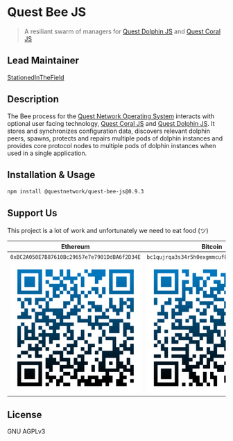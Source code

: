 # Quest Bee JS
> A resiliant swarm of managers for [Quest Dolphin JS](https://github.com/QuestNetwork/quest-dolphin-js) and [Quest Coral JS](https://github.com/QuestNetwork/quest-coral-js)

## Lead Maintainer

[StationedInTheField](https://github.com/StationedInTheField)


## Description

The Bee process for the [Quest Network Operating System](https://github.com/QuestNetwork/quest-os-js) interacts with optional user facing technology, [Quest Coral JS](https://github.com/QuestNetwork/quest-coral-js) and [Quest Dolphin JS](https://github.com/QuestNetwork/quest-dolphin-js). It stores and synchronizes configuration data, discovers relevant dolphin peers, spawns, protects and repairs multiple pods of dolphin instances and provides core protocol nodes to multiple pods of dolphin instances when used in a single application.

## Installation & Usage
```
npm install @questnetwork/quest-bee-js@0.9.3
```

## Support Us
This project is a lot of work and unfortunately we need to eat food (ツ)

| Ethereum| Bitcoin |
|---|---|
| `0xBC2A050E7B87610Bc29657e7e7901DdBA6f2D34E` | `bc1qujrqa3s34r5h0exgmmcuf8ejhyydm8wwja4fmq`   |
|  <img src="doc/images/eth-qr.png" >   | <img src="doc/images/btc-qr.png" > |

## License

GNU AGPLv3
